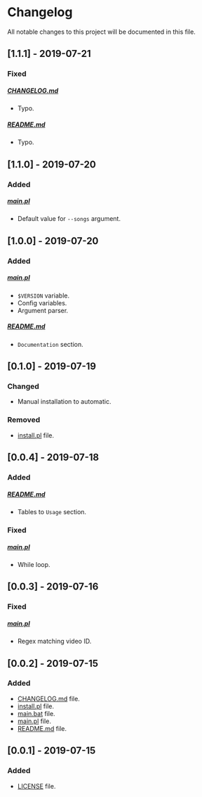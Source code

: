 # Changelog

All notable changes to this project will be documented in this file.

## [1.1.1] - 2019-07-21

### Fixed

##### [CHANGELOG.md](CHANGELOG.md)

- Typo.

##### [README.md](README.md)

- Typo.

## [1.1.0] - 2019-07-20

### Added

##### [main.pl](main.pl)

- Default value for `--songs` argument.

## [1.0.0] - 2019-07-20

### Added

##### [main.pl](main.pl)

- `$VERSION` variable.
- Config variables.
- Argument parser.

##### [README.md](README.md)

- `Documentation` section.

## [0.1.0] - 2019-07-19

### Changed

- Manual installation to automatic.

### Removed

- [install.pl](install.pl) file.

## [0.0.4] - 2019-07-18

### Added

##### [README.md](README.md)

- Tables to `Usage` section.

### Fixed

##### [main.pl](main.pl)

- While loop.

## [0.0.3] - 2019-07-16

### Fixed

##### [main.pl](main.pl)

- Regex matching video ID.

## [0.0.2] - 2019-07-15

### Added

- [CHANGELOG.md](CHANGELOG.md) file.
- [install.pl](install.pl) file.
- [main.bat](main.bat) file.
- [main.pl](main.pl) file.
- [README.md](README.md) file.

## [0.0.1] - 2019-07-15

### Added

- [LICENSE](LICENSE) file.
